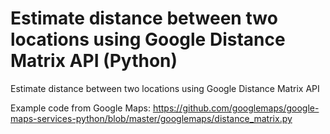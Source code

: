 # Estimate distance between two locations using Google Distance Matrix API (Python)
Estimate distance between two locations using Google Distance Matrix API

Example code from Google Maps:
https://github.com/googlemaps/google-maps-services-python/blob/master/googlemaps/distance_matrix.py
